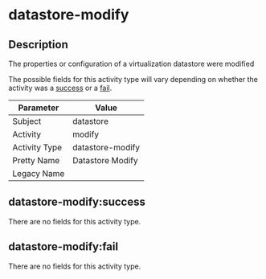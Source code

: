 datastore-modify
================

Description
-----------
The properties or configuration of a virtualization datastore were modified

The possible fields for this activity type will vary depending on whether the activity was a [success](#datastore-modifysuccess) or a [fail](#datastore-modifyfail).

| Parameter     | Value            |
| ------------- | ---------------- |
| Subject       | datastore        |
| Activity      | modify           |
| Activity Type | datastore-modify |
| Pretty Name   | Datastore Modify |
| Legacy Name   |                  |

datastore-modify:success
------------------------

There are no fields for this activity type.


datastore-modify:fail
---------------------

There are no fields for this activity type.
